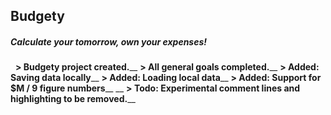 ## Budgety

##### Calculate your tomorrow, own your expenses!
&nbsp;
**&#62; Budgety project created.**__
**&#62; All general goals completed.**__
**&#62; Added: Saving data locally**__
**&#62; Added: Loading local data**__
**&#62; Added: Support for $M / 9 figure numbers**__
__
**&#62; Todo: Experimental comment lines and highlighting to be removed.**__